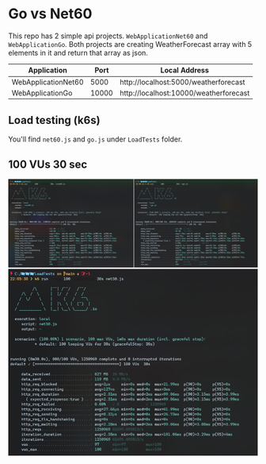 # Go vs Net60

This repo has 2 simple api projects. `WebApplicationNet60` and `WebApplicationGo`. Both projects are creating WeatherForecast array with 5 elements in it and return that array as json.

| Application         |  Port  | Local Address                          |
|---------------------|--------|----------------------------------------|
| WebApplicationNet60 |  5000  | http://localhost:5000/weatherforecast  |
| WebApplicationGo    |  10000 | http://localhost:10000/weatherforecast |

## Load testing (k6s)
You'll find `net60.js` and `go.js` under `LoadTests` folder.

## 100 VUs 30 sec
![GoVsNet60-100VUs-30sec](/LoadTests/GoVsNet60-100VUs-30sec.png)
![Net50-100VUs-30sec](/LoadTests/Net50-100VUs-30sec.png)